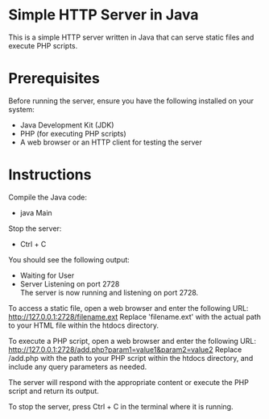 # Simple HTTP Server in Java

This is a simple HTTP server written in Java that can serve static files and execute PHP scripts.

# Prerequisites

Before running the server, ensure you have the following installed on your system:

- Java Development Kit (JDK)
- PHP (for executing PHP scripts)
- A web browser or an HTTP client for testing the server

# Instructions

Compile the Java code:
- java Main

Stop the server:
- Ctrl + C


You should see the following output:
- Waiting for User
- Server Listening on port 2728   
The server is now running and listening on port 2728.

To access a static file, open a web browser and enter the following URL:
http://127.0.0.1:2728/filename.ext
Replace 'filename.ext' with the actual path to your HTML file within the htdocs directory.

To execute a PHP script, open a web browser and enter the following URL:
http://127.0.0.1:2728/add.php?param1=value1&param2=value2
Replace /add.php with the path to your PHP script within the htdocs directory, and include any query parameters as needed.

The server will respond with the appropriate content or execute the PHP script and return its output.

To stop the server, press Ctrl + C in the terminal where it is running.